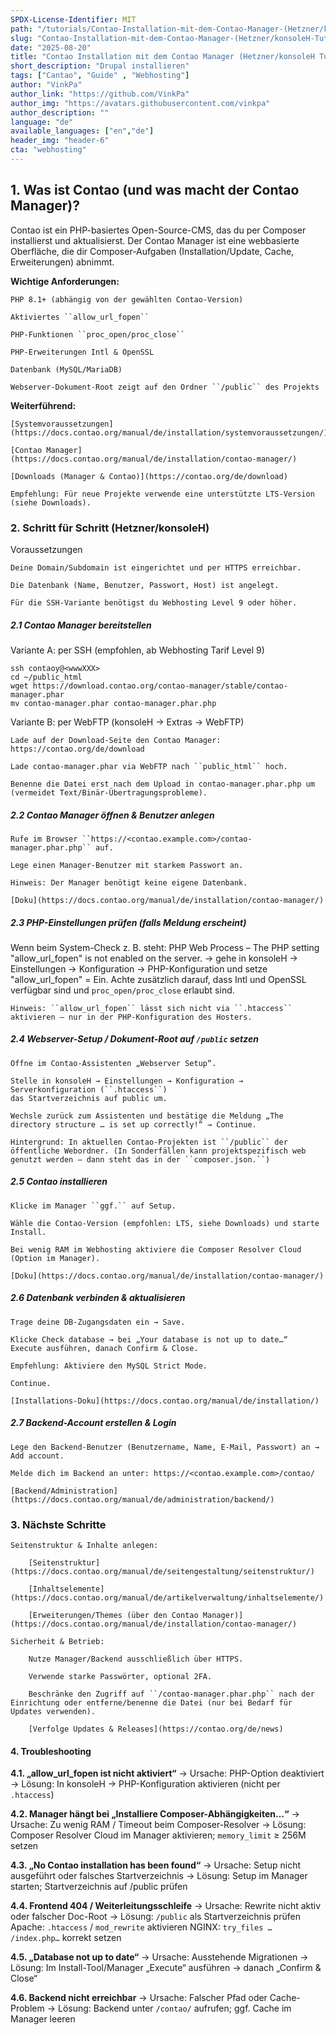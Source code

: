```yaml
---
SPDX-License-Identifier: MIT
path: "/tutorials/Contao-Installation-mit-dem-Contao-Manager-(Hetzner/konsoleH-Tutorial)"
slug: "Contao-Installation-mit-dem-Contao-Manager-(Hetzner/konsoleH-Tutorial)"
date: "2025-08-20"
title: "Contao Installation mit dem Contao Manager (Hetzner/konsoleH Tutorial)"
short_description: "Drupal installieren"
tags: ["Cantao", "Guide" , "Webhosting"]
author: "VinkPa"
author_link: "https://github.com/VinkPa"
author_img: "https://avatars.githubusercontent.com/vinkpa"
author_description: ""
language: "de"
available_languages: ["en","de"]
header_img: "header-6"
cta: "webhosting"
---
```


## 1. Was ist Contao (und was macht der Contao Manager)?

Contao ist ein PHP-basiertes Open-Source-CMS, das du per Composer installierst und aktualisierst.
Der Contao Manager ist eine webbasierte Oberfläche, die dir Composer-Aufgaben (Installation/Update, Cache, Erweiterungen) abnimmt.

**Wichtige Anforderungen:**

    PHP 8.1+ (abhängig von der gewählten Contao-Version)

    Aktiviertes ``allow_url_fopen``

    PHP-Funktionen ``proc_open/proc_close``

    PHP-Erweiterungen Intl & OpenSSL

    Datenbank (MySQL/MariaDB)

    Webserver-Dokument-Root zeigt auf den Ordner ``/public`` des Projekts

**Weiterführend:**

    [Systemvoraussetzungen](https://docs.contao.org/manual/de/installation/systemvoraussetzungen/)

    [Contao Manager](https://docs.contao.org/manual/de/installation/contao-manager/)

    [Downloads (Manager & Contao)](https://contao.org/de/download)

    Empfehlung: Für neue Projekte verwende eine unterstützte LTS-Version (siehe Downloads).

### 2. Schritt für Schritt (Hetzner/konsoleH)
Voraussetzungen

    Deine Domain/Subdomain ist eingerichtet und per HTTPS erreichbar.

    Die Datenbank (Name, Benutzer, Passwort, Host) ist angelegt.

    Für die SSH-Variante benötigst du Webhosting Level 9 oder höher.

##### 2.1 Contao Manager bereitstellen

Variante A: per SSH (empfohlen, ab Webhosting Tarif Level 9)
```
ssh contaoy@<wwwXXX>
cd ~/public_html
wget https://download.contao.org/contao-manager/stable/contao-manager.phar
mv contao-manager.phar contao-manager.phar.php
```
Variante B: per WebFTP (konsoleH → Extras → WebFTP)

    Lade auf der Download-Seite den Contao Manager: https://contao.org/de/download

    Lade contao-manager.phar via WebFTP nach ``public_html`` hoch.

    Benenne die Datei erst nach dem Upload in contao-manager.phar.php um (vermeidet Text/Binär-Übertragungsprobleme).

##### 2.2 Contao Manager öffnen & Benutzer anlegen

    Rufe im Browser ``https://<contao.example.com>/contao-manager.phar.php`` auf.

    Lege einen Manager-Benutzer mit starkem Passwort an.

    Hinweis: Der Manager benötigt keine eigene Datenbank.

    [Doku](https://docs.contao.org/manual/de/installation/contao-manager/)

##### 2.3 PHP-Einstellungen prüfen (falls Meldung erscheint)

Wenn beim System-Check z. B. steht:
PHP Web Process – The PHP setting "allow_url_fopen" is not enabled on the server.
→ gehe in konsoleH → Einstellungen → Konfiguration → PHP-Konfiguration und setze
"allow_url_fopen" = Ein. Achte zusätzlich darauf, dass Intl und OpenSSL verfügbar sind und ``proc_open/proc_close`` erlaubt sind.

    Hinweis: ``allow_url_fopen`` lässt sich nicht via ``.htaccess`` aktivieren – nur in der PHP-Konfiguration des Hosters.

##### 2.4 Webserver-Setup / Dokument-Root auf ``/public`` setzen

    Öffne im Contao-Assistenten „Webserver Setup“.

    Stelle in konsoleH → Einstellungen → Konfiguration → Serverkonfiguration (``.htaccess``)
    das Startverzeichnis auf public um.

    Wechsle zurück zum Assistenten und bestätige die Meldung „The directory structure … is set up correctly!“ → Continue.

    Hintergrund: In aktuellen Contao-Projekten ist ``/public`` der öffentliche Webordner. (In Sonderfällen kann projektspezifisch web genutzt werden – dann steht das in der ``composer.json.``)

##### 2.5 Contao installieren

    Klicke im Manager ``ggf.`` auf Setup.

    Wähle die Contao-Version (empfohlen: LTS, siehe Downloads) und starte Install.

    Bei wenig RAM im Webhosting aktiviere die Composer Resolver Cloud (Option im Manager).

    [Doku](https://docs.contao.org/manual/de/installation/contao-manager/)

##### 2.6 Datenbank verbinden & aktualisieren

    Trage deine DB-Zugangsdaten ein → Save.

    Klicke Check database → bei „Your database is not up to date…“
    Execute ausführen, danach Confirm & Close.

    Empfehlung: Aktiviere den MySQL Strict Mode.

    Continue.

    [Installations-Doku](https://docs.contao.org/manual/de/installation/)

##### 2.7 Backend-Account erstellen & Login

    Lege den Backend-Benutzer (Benutzername, Name, E-Mail, Passwort) an → Add account.

    Melde dich im Backend an unter: https://<contao.example.com>/contao/

    [Backend/Administration](https://docs.contao.org/manual/de/administration/backend/)

### 3. Nächste Schritte

    Seitenstruktur & Inhalte anlegen:

        [Seitenstruktur](https://docs.contao.org/manual/de/seitengestaltung/seitenstruktur/)

        [Inhaltselemente](https://docs.contao.org/manual/de/artikelverwaltung/inhaltselemente/)

    	[Erweiterungen/Themes (über den Contao Manager)](https://docs.contao.org/manual/de/installation/contao-manager/)

    Sicherheit & Betrieb:

        Nutze Manager/Backend ausschließlich über HTTPS.

        Verwende starke Passwörter, optional 2FA.

        Beschränke den Zugriff auf ``/contao-manager.phar.php`` nach der Einrichtung oder entferne/benenne die Datei (nur bei Bedarf für Updates verwenden).

        [Verfolge Updates & Releases](https://contao.org/de/news)

#### 4. Troubleshooting

**4.1. „allow_url_fopen ist nicht aktiviert“**
→ Ursache: PHP-Option deaktiviert
→ Lösung: In konsoleH → PHP-Konfiguration aktivieren (nicht per ``.htaccess``)

**4.2. Manager hängt bei „Installiere Composer-Abhängigkeiten…“**
→ Ursache: Zu wenig RAM / Timeout beim Composer-Resolver
→ Lösung: Composer Resolver Cloud im Manager aktivieren; ``memory_limit`` ≥ 256M setzen

**4.3. „No Contao installation has been found“**
→ Ursache: Setup nicht ausgeführt oder falsches Startverzeichnis
→ Lösung: Setup im Manager starten; Startverzeichnis auf /public prüfen

**4.4. Frontend 404 / Weiterleitungsschleife**
→ Ursache: Rewrite nicht aktiv oder falscher Doc-Root
→ Lösung:   ``/public`` als Startverzeichnis prüfen
            Apache: ``.htaccess`` / ``mod_rewrite`` aktivieren
            NGINX: ``try_files … /index.php…`` korrekt setzen

**4.5. „Database not up to date“**
→ Ursache: Ausstehende Migrationen
→ Lösung: Im Install-Tool/Manager „Execute“ ausführen → danach „Confirm & Close“

**4.6. Backend nicht erreichbar**
→ Ursache: Falscher Pfad oder Cache-Problem
→ Lösung: Backend unter ``/contao/`` aufrufen; ggf. Cache im Manager leeren